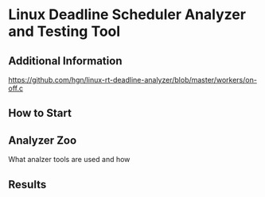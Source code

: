 # Linux Deadline Scheduler Analyzer and Testing Tool

## Additional Information

https://github.com/hgn/linux-rt-deadline-analyzer/blob/master/workers/on-off.c

## How to Start

## Analyzer Zoo

What analzer tools are used and how


## Results


